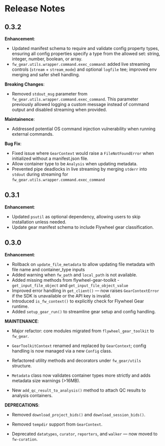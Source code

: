 # Release Notes

## 0.3.2

__Enhancement__:

* Updated manifest schema to require and validate config property types,
  ensuring all config properties specify a type from the allowed set: string,
  integer, number, boolean, or array.
* `fw_gear.utils.wrapper.command.exec_command`: added live streaming
  controls (`stream` + `stream_mode`)
  and optional `logfile` tee; improved env merging and safer shell handling.

__Breaking Changes__:

* Removed `stdout_msg` parameter from `fw_gear.utils.wrapper.command.exec_command`.
  This parameter previously allowed logging a custom message instead of command output
  and disabled streaming when provided.

__Maintainence__:

* Addressed potential OS command injection vulnerability when running
  external commands.

__Bug Fix__:

* Fixed issue where `GearContext` would raise a `FileNotFoundError` when
  initialized without a manifest.json file.
* Allow container type to be `Analysis` when updating metadata.
* Prevented pipe deadlocks in live streaming by merging `stderr` into `stdout`
  during streaming for `fw_gear.utils.wrapper.command.exec_command`

## 0.3.1

__Enhancement__:

* Updated `psutil` as optional dependency, allowing users to skip
  installation unless needed.
* Update gear manifest schema to include Flywheel gear classification.

## 0.3.0

__Enhancement__:

* Rollback on `update_file_metadata` to allow updating file metadata
  with file name and container_type inputs
* Added warning when `fw_path` and `local_path` is not available.
* Added missing methods from flywheel-gear-toolkit -
  `get_input_file_object` and `get_input_file_object_value`
* Improved error handling in `get_client()` — now raises `GearContextError`
  if the SDK is unavailable or the API key is invalid.
* Introduced `is_fw_context()` to explicitly check for Flywheel Gear runtime.
* Added `setup_gear_run()` to streamline gear setup and config handling.

__MAINTENANCE__:

* Major refactor: core modules migrated from `flywheel_gear_toolkit` to `fw_gear`.

* `GearToolkitContext` renamed and replaced by `GearContext`;
config handling is now managed via a new `Config` class.

* Refactored utility methods and decorators under `fw_gear/utils` structure.

* `Metadata` class now validates container types more strictly
and adds metadata size warnings (>16MB).

* New `add_qc_result_to_analysis()` method to attach QC results to analysis containers.

__DEPRECATIONS__:

* Removed `download_project_bids()` and `download_session_bids()`.

* Removed `tempdir` support from `GearContext`.

* Deprecated `datatypes`, `curator`, `reporters`, and `walker` — now moved to
`fw-curation`.
